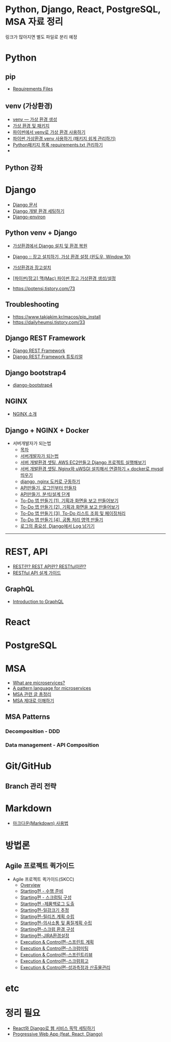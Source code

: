 # Python, Django, React, PostgreSQL, MSA 자료 정리 

링크가 많아지면 별도 파일로 분리 예정

# Python

## pip
* [Requirements Files](https://pip.pypa.io/en/stable/user_guide/#requirements-files)

## venv (가상환경)

* [venv — 가상 환경 생성](https://docs.python.org/ko/3/library/venv.html)
* [가상 환경 및 패키지](https://docs.python.org/ko/3/tutorial/venv.html)
* [파이썬에서 venv로 가상 환경 사용하기](https://www.daleseo.com/python-venv/)
* [파이썬 가상환경 venv 사용하기 (패키지 쉽게 관리하기)](http://hleecaster.com/python-venv/)
* [Python패키지 목록 requirements.txt 관리하기](https://buttercoconut.xyz/216/)
* [](https://carmack-kim.tistory.com/91)

## Python 강좌

# Django

* [Django 문서](https://docs.djangoproject.com/ko/3.2/)
* [Django 개발 환경 세팅하기](https://developer.mozilla.org/ko/docs/Learn/Server-side/Django/development_environment)
* [Django-environ](https://django-environ.readthedocs.io/en/latest/)

## Python venv + Django 

* [가상환경에서 Django 설치 및 환경 복원](django_env.md)
* [Django :: 장고 설치하기, 가상 환경 설정 (윈도우, Window 10)](https://hongku.tistory.com/258)
* [가상환경과 장고설치](https://velog.io/@hanmin_ss/Django-01.-가상환경과-장고설치)
* [[파이썬/장고] 맥(Mac) 파이썬 장고 가상환경 생성/설정](https://curryyou.tistory.com/140)

* https://potensj.tistory.com/73

## Troubleshooting
* https://www.takjakim.kr/macos/pip_install
* https://dailyheumsi.tistory.com/33


## Django REST Framework

* [Django REST Framework](https://www.django-rest-framework.org/)
* [Django REST Framework 튜토리얼](https://butter-shower.tistory.com/51?category=718374)

## Django bootstrap4

* [django-bootstrap4](https://django-bootstrap4.readthedocs.io/en/latest/)

## NGINX

* [NGINX 소개](https://www.opentutorials.org/module/384/3462)

## Django + NGINX + Docker

* 서버개발자가 되는법
  * [목차](https://cholol.tistory.com/502?category=966420)
  * [서버개발자가 되는법](https://cholol.tistory.com/482)
  * [서버 개발환경 셋팅, AWS EC2만들고 Django 프로젝트 실행해보기](https://cholol.tistory.com/484)
  * [서버 개발환경 셋팅, Nginx와 uWSGI 설치해서 연결하기 + docker로 mysql 띄우기](https://cholol.tistory.com/485)
  * [django, nginx 도커로 구동하기](https://cholol.tistory.com/489)
  * [API만들기, 로그인부터 만들자](https://cholol.tistory.com/497)
  * [API만들기, 분석/설계 단계](https://cholol.tistory.com/501)
  * [To-Do 앱 만들기 [1], 기획과 화면을 보고 만들어보기](https://cholol.tistory.com/511)
  * [To-Do 앱 만들기 [2], 기획과 화면을 보고 만들어보기](https://cholol.tistory.com/514)
  * [To-Do 앱 만들기 [3], To-Do 리스트 조회 및 페이징처리](https://cholol.tistory.com/517)
  * [To-Do 앱 만들기 [4], 공통 처리 영역 만들기](https://cholol.tistory.com/523)
  * [로그의 중요성, Django에서 Log 남기기](https://cholol.tistory.com/528)



------

# REST, API

* [REST란? REST API란? RESTful이란?](https://gmlwjd9405.github.io/2018/09/21/rest-and-restful.html)
* [RESTful API 설계 가이드](https://sanghaklee.tistory.com/57)

## GraphQL

* [Introduction to GraphQL](https://graphql.org/learn/)

# React

# PostgreSQL

# MSA

* [What are microservices?](https://microservices.io/)
* [A pattern language for microservices](https://microservices.io/patterns/index.html)
* [MSA 관련 글 총정리](https://www.popit.kr/마이크로-서비스-관련-글-총정리/)
* [MSA 제대로 이해하기](https://velog.io/@tedigom/series/MSA-제대로-이해하기)

## MSA Patterns

### Decomposition - DDD

### Data management - API Composition

# Git/GitHub

## Branch 관리 전략

# Markdown

* [마크다운(Markdown) 사용법](https://gist.github.com/ihoneymon/652be052a0727ad59601)

# 방법론

## Agile 프로젝트 퀵가이드

* Agile 프로젝트 퀵가이드(SKCC)
  * [Overview](https://engineering-skcc.github.io/agile-quickguide/Agile-QuickGuide01-Overview/)
  * [Starting편 - 수행 준비](https://engineering-skcc.github.io/agile-quickguide/Agile-QuickGuide02-프로젝트수행준비/)
  * [Starting편 - 스크럼팀 구성](https://engineering-skcc.github.io/agile-quickguide/Agile-QuickGuide03-스크럼팀구성/)
  * [Starting편 -제품백로그 도출](https://engineering-skcc.github.io/agile-quickguide/Agile-QuickGuide04-제품백로그도출/)
  * [Starting편-일감크기 추정](https://engineering-skcc.github.io/agile-quickguide/Agile-QuickGuide05-일감크기추정/)
  * [Starting편-릴리즈 계획 수립](https://engineering-skcc.github.io/agile-quickguide/Agile-QuickGuide06-릴리즈계획/)
  * [Starting편-의사소통 및 품질계획 수립](https://engineering-skcc.github.io/agile-quickguide/Agile-QuickGuide07-소통&품질/)
  * [Starting편-스크럼 환경 구성](https://engineering-skcc.github.io/agile-quickguide/Agile-QuickGuide08-스크럼환경/)
  * [Starting편-JIRA환경설정](https://engineering-skcc.github.io/agile-quickguide/Agile-QuickGuide09-JIRA/)
  * [Execution & Control편-스프린트 계획](https://engineering-skcc.github.io/agile-quickguide/Agile-QuickGuide11-스프린트계획/)
  * [Execution & Control편-스크럼미팅](https://engineering-skcc.github.io/agile-quickguide/Agile-QuickGuide12-스크럼미팅/)
  * [Execution & Control편-스프린트리뷰](https://engineering-skcc.github.io/agile-quickguide/Agile-QuickGuide13-스프린트리뷰/)
  * [Execution & Control편-스크럼회고](https://engineering-skcc.github.io/agile-quickguide/Agile-QuickGuide14-스프린트회고/)
  * [Execution & Control편-성과측정과 산출물관리](https://engineering-skcc.github.io/agile-quickguide/Agile-QuickGuide15-성과측정/)

# etc




# 정리 필요

* [React와 Django로 웹 서비스 뚝딱 세팅하기](http://milooy.github.io/TIL/Django/react-with-django-rest-framework.html)
* [Progressive Web App (feat. React, Django)](https://www.slideshare.net/jayjin0427/progressive-web-app-feat-react-django-82499585)
